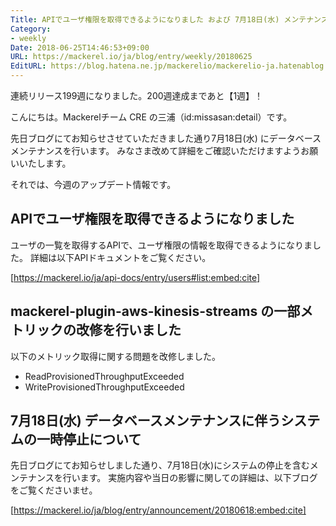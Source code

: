 ```yaml
---
Title: APIでユーザ権限を取得できるようになりました および 7月18日(水) メンテナンスのお知らせ ほか
Category:
- weekly
Date: 2018-06-25T14:46:53+09:00
URL: https://mackerel.io/ja/blog/entry/weekly/20180625
EditURL: https://blog.hatena.ne.jp/mackerelio/mackerelio-ja.hatenablog.mackerel.io/atom/entry/17391345971656578991
---
```


連続リリース199週になりました。200週達成まであと【1週】！

こんにちは。Mackerelチーム CRE の三浦（id:missasan:detail）です。

先日ブログにてお知らせさせていただきました通り7月18日(水) にデータベースメンテナンスを行います。
みなさま改めて詳細をご確認いただけますようお願いいたします。

それでは、今週のアップデート情報です。

## APIでユーザ権限を取得できるようになりました

ユーザの一覧を取得するAPIで、ユーザ権限の情報を取得できるようになりました。
詳細は以下APIドキュメントをご覧ください。

[https://mackerel.io/ja/api-docs/entry/users#list:embed:cite]

## mackerel-plugin-aws-kinesis-streams の一部メトリックの改修を行いました

以下のメトリック取得に関する問題を改修しました。

- ReadProvisionedThroughputExceeded
- WriteProvisionedThroughputExceeded

## 7月18日(水) データベースメンテナンスに伴うシステムの一時停止について

先日ブログにてお知らせしました通り、7月18日(水)にシステムの停止を含むメンテナンスを行います。
実施内容や当日の影響に関しての詳細は、以下ブログをご覧くださいませ。

[https://mackerel.io/ja/blog/entry/announcement/20180618:embed:cite]
